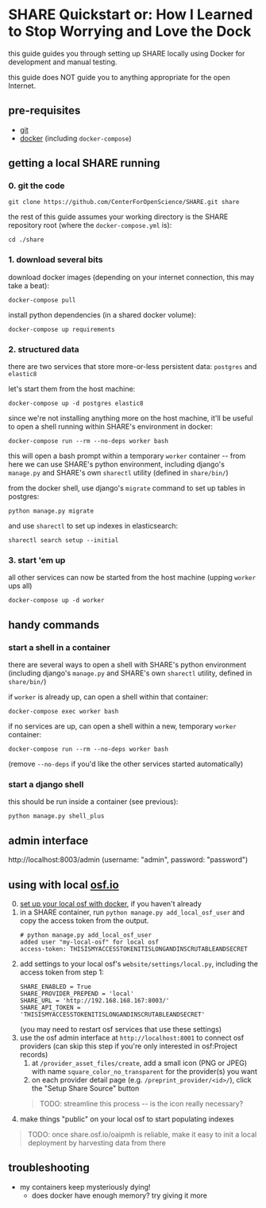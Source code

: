 # SHARE Quickstart or: How I Learned to Stop Worrying and Love the Dock

this guide guides you through setting up SHARE locally using Docker
for development and manual testing.

this guide does NOT guide you to anything appropriate for the open Internet.


## pre-requisites
- [git](https://git-scm.com/)
- [docker](https://www.docker.com/) (including `docker-compose`)

## getting a local SHARE running

### 0. git the code
```
git clone https://github.com/CenterForOpenScience/SHARE.git share
```
the rest of this guide assumes your working directory is the SHARE repository root
(where the `docker-compose.yml` is):
```
cd ./share
```

### 1. download several bits
download docker images (depending on your internet connection, this may take a beat):
```
docker-compose pull
```
install python dependencies (in a shared docker volume):
```
docker-compose up requirements
```

### 2. structured data
there are two services that store more-or-less persistent data: `postgres` and `elastic8`

let's start them from the host machine:
```
docker-compose up -d postgres elastic8
```

since we're not installing anything more on the host machine, it'll be useful to open
a shell running within SHARE's environment in docker:
```
docker-compose run --rm --no-deps worker bash
```
this will open a bash prompt within a temporary `worker` container -- from here we can
use SHARE's python environment, including django's `manage.py` and SHARE's own `sharectl`
utility (defined in `share/bin/`)

from the docker shell, use django's `migrate` command to set up tables in postgres:
```
python manage.py migrate
```
and use `sharectl` to set up indexes in elasticsearch:
```
sharectl search setup --initial
```

### 3. start 'em up
all other services can now be started from the host machine (upping `worker` ups all)
```
docker-compose up -d worker
```

## handy commands

### start a shell in a container
there are several ways to open a shell with SHARE's python environment (including
django's `manage.py` and SHARE's own `sharectl` utility, defined in `share/bin/`)

if `worker` is already up, can open a shell within that container:
```
docker-compose exec worker bash
```

if no services are up, can open a shell within a new, temporary `worker` container:
```
docker-compose run --rm --no-deps worker bash
```
(remove `--no-deps` if you'd like the other services started automatically)

### start a django shell
this should be run inside a container (see previous):

```
python manage.py shell_plus
```

## admin interface
http://localhost:8003/admin (username: "admin", password: "password")

## using with local [osf.io](https://github.com/CenterForOpenScience/osf.io)
0. [set up your local osf with docker](https://github.com/CenterForOpenScience/osf.io/blob/HEAD/README-docker-compose.md), if you haven't already
1. in a SHARE container, run `python manage.py add_local_osf_user` and copy the access token from the output.
    ```
    # python manage.py add_local_osf_user
    added user "my-local-osf" for local osf
    access-token: THISISMYACCESSTOKENITISLONGANDINSCRUTABLEANDSECRET
    ```
2. add settings to your local osf's `website/settings/local.py`, including the access token from step 1:
    ```
    SHARE_ENABLED = True
    SHARE_PROVIDER_PREPEND = 'local'
    SHARE_URL = 'http://192.168.168.167:8003/'
    SHARE_API_TOKEN = 'THISISMYACCESSTOKENITISLONGANDINSCRUTABLEANDSECRET'
    ```
    (you may need to restart osf services that use these settings)
3. use the osf admin interface at `http://localhost:8001` to connect osf providers (can skip this step if you're only interested in osf:Project records)
    1. at `/provider_asset_files/create`, add a small icon (PNG or JPEG) with name `square_color_no_transparent` for the provider(s) you want
    2. on each provider detail page (e.g. `/preprint_provider/<id>/`), click the "Setup Share Source" button
    > TODO: streamline this process -- is the icon really necessary?
4. make things "public" on your local osf to start populating indexes


> TODO: once share.osf.io/oaipmh is reliable, make it easy to init a local deployment by harvesting data from there

## troubleshooting
- my containers keep mysteriously dying!
  - does docker have enough memory? try giving it more
